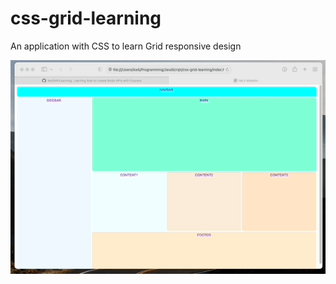 # css-grid-learning
An application with CSS to learn Grid responsive design

![example](https://github.com/ike5/css-grid-learning/blob/master/Jun-10-2022%2015-54-16.gif?raw=true)
